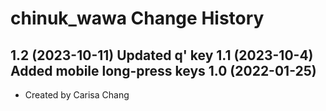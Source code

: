 chinuk_wawa Change History
====================
1.2 (2023-10-11) Updated q' key
1.1 (2023-10-4) Added mobile long-press keys
1.0 (2022-01-25)
----------------
* Created by Carisa Chang
